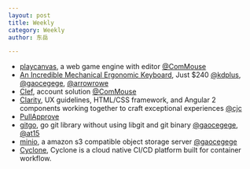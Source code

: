 ```yaml
---
layout: post
title: Weekly
category: Weekly
author: 东岳

---
```


- [playcanvas](https://github.com/playcanvas/engine), a web game engine with editor
[@ComMouse](https://github.com/ComMouse)
- [An Incredible Mechanical Ergonomic Keyboard](https://ergodox-ez.com/), Just $240
[@kdplus](https://github.com/kdplus), [@gaocegege](https://github.com/gaocegege), [@arrowrowe](https://github.com/arrowrowe)
- [Clef](https://getclef.com/developer/), account solution
[@ComMouse](https://github.com/ComMouse)
- [Clarity](https://vmware.github.io/clarity/), UX guidelines, HTML/CSS framework, and Angular 2 components working together to craft exceptional experiences
[@cjc](https://github.com/cjc)
- [PullApprove](https://about.pullapprove.com/)
- [gitgo](https://github.com/ChimeraCoder/gitgo), go git library without using libgit and git binary
[@gaocegege](https://github.com/gaocegege), [@at15](https://github.com/at15)
- [minio](https://github.com/minio/minio), a amazon s3 compatible object storage server
[@gaocegege](https://github.com/gaocegege)
- [Cyclone](https://github.com/caicloud/cyclone), Cyclone is a cloud native CI/CD platform built for container workflow.
